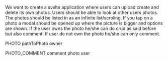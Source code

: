 We want to create a svelte application where users can upload create and delete its own photos. Users should be able to look at other users photos. The photos should be listed in as an infinite list/scroling. 
If you tap on a photo a modal should be opened up where the picture is bigger and options are shown. If the user owns the photo he/she can do crud as said before but also comment. If user do not own the photo he/she can only comment. 


PHOTO
pathToPhoto
owner



PHOTO_COMMENT
comment
photo
user
